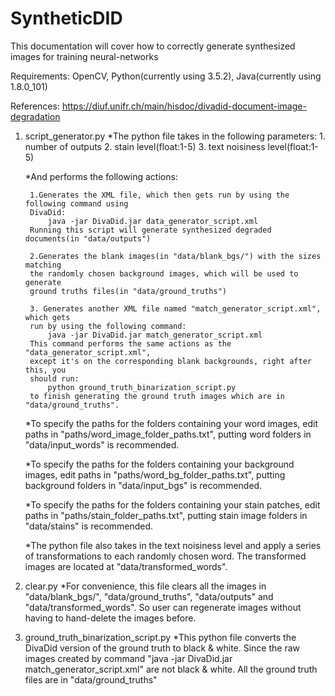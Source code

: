 # SyntheticDID

This documentation will cover how to correctly generate synthesized images for training neural-networks

Requirements:
    OpenCV, Python(currently using 3.5.2), Java(currently using 1.8.0_101)

References:
    https://diuf.unifr.ch/main/hisdoc/divadid-document-image-degradation

1. script_generator.py
    *The python file takes in the following parameters:
        1. number of outputs
        2. stain level(float:1-5)
        3. text noisiness level(float:1-5)
    
    *And performs the following actions:
    
        1.Generates the XML file, which then gets run by using the following command using
        DivaDid:
            java -jar DivaDid.jar data_generator_script.xml
        Running this script will generate synthesized degraded documents(in "data/outputs")
    
        2.Generates the blank images(in "data/blank_bgs/") with the sizes matching
        the randomly chosen background images, which will be used to generate 
        ground truths files(in "data/ground_truths")

        3. Generates another XML file named "match_generator_script.xml", which gets
        run by using the following command:
            java -jar DivaDid.jar match_generator_script.xml
        This command performs the same actions as the "data_generator_script.xml", 
        except it's on the corresponding blank backgrounds, right after this, you 
        should run:
            python ground_truth_binarization_script.py
        to finish generating the ground truth images which are in "data/ground_truths".
    
    *To specify the paths for the folders containing your word images, edit paths
    in "paths/word_image_folder_paths.txt", putting word folders in "data/input_words"
    is recommended.
    
    *To specify the paths for the folders containing your background images, edit
    paths in "paths/word_bg_folder_paths.txt", putting background folders in "data/input_bgs"
    is recommended.
    
    *To specify the paths for the folders containing your stain patches, edit paths in 
    "paths/stain_folder_paths.txt", putting stain image folders in "data/stains" is 
    recommended.
    
    *The python file also takes in the text noisiness level and apply a series of 
    transformations to each randomly chosen word. The transformed images are located
    at "data/transformed_words".
    
2. clear.py
    *For convenience, this file clears all the images in "data/blank_bgs/", 
    "data/ground_truths", "data/outputs" and "data/transformed_words". So user can 
    regenerate images without having to hand-delete the images before.
    
3. ground_truth_binarization_script.py
    *This python file converts the DivaDid version of the ground truth to black & white.
    Since the raw images created by command 
    "java -jar DivaDid.jar match_generator_script.xml"
    are not black & white. All the ground truth files are in "data/ground_truths"